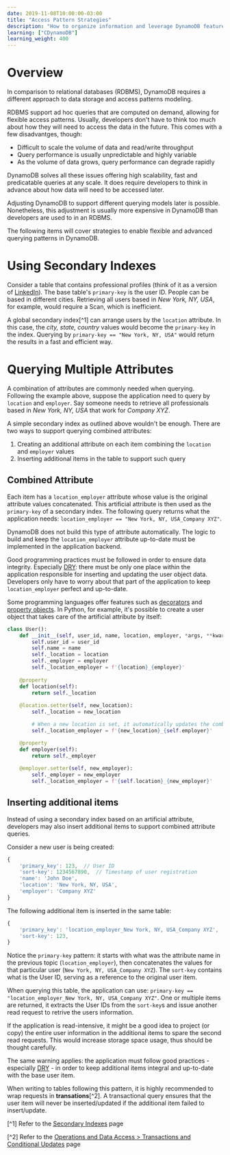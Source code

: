 ```yaml
---
date: 2019-11-08T10:00:00-03:00
title: "Access Pattern Strategies"
description: "How to organize information and leverage DynamoDB features for advanced ways of accessing data"
learning: ["CDynamoDB"]
learning_weight: 400
---
```


# Overview

In comparison to relational databases (RDBMS), DynamoDB requires a different approach to data storage and access patterns modeling.

RDBMS support ad hoc queries that are computed on demand, allowing for flexible access patterns. Usually, developers don't have to think too much about how they will need to access the data in the future. This comes with a few disadvantges, though:

* Difficult to scale the volume of data and read/write throughput
* Query performance is usually unpredictable and highly variable
* As the volume of data grows, query performance can degrade rapidly

DynamoDB solves all these issues offering high scalability, fast and predicatable queries at any scale. It does require developers to think in advance about how data will need to be accessed later.

Adjusting DynamoDB to support different querying models later is possible. Nonetheless, this adjustment is usually more expensive in DynamoDB than developers are used to in an RDBMS.

The following items will cover strategies to enable flexible and advanced querying patterns in DynamoDB.

# Using Secondary Indexes

Consider a table that contains professional profiles (think of it as a version of [LinkedIn](https://www.linkedin.com)). The base table's `primary-key` is the user ID. People can be based in different cities. Retrieving all users based in _New York, NY, USA_, for example, would require a Scan, which is inefficient.

A global secondary index[^1] can arrange users by the `location` attribute. In this case, the _city, state, country_ values would become the `primary-key` in the index. Querying by `primary-key == "New York, NY, USA"` would return the results in a fast and efficient way.

# Querying Multiple Attributes

A combination of attributes are commonly needed when querying. Following the example above, suppose the application need to query by `location` and `employer`. Say someone needs to retrieve all professionals based in _New York, NY, USA_ that work for _Company XYZ_.

A simple secondary index as outlined above wouldn't be enough. There are two ways to support querying combined attributes:

1. Creating an additional attribute on each item combining the `location` and `employer` values
2. Inserting additional items in the table to support such query

## Combined Attribute

Each item has a `location_employer` attribute whose value is the original attribute values concatenated. This artificial attribute is then used as the `primary-key` of a secondary index. The following query returns what the application needs: `location_employer == "New York, NY, USA_Company XYZ"`.

DynamoDB does not build this type of attribute automatically. The logic to build and keep the `location_employer` attribute up-to-date must be implemented in the application backend.

Good programming practices must be followed in order to ensure data integrity. Especially [DRY](https://en.wikipedia.org/wiki/Don%27t_repeat_yourself): there must be only one place within the application responsible for inserting and updating the user object data. Developers only have to worry about that part of the application to keep `location_employer` perfect and up-to-date.

Some programming languages offer features such as [decorators](https://en.wikipedia.org/wiki/Decorator_pattern) and [property objects](https://stackoverflow.com/questions/30037692/what-is-a-property-object). In Python, for example, it's possible to create a user object that takes care of the artificial attribute by itself:

```python
class User():
    def __init__(self, user_id, name, location, employer, *args, **kwargs):
        self.user_id = user_id
        self.name = name
        self._location = location
        self._employer = employer
        self._location_employer = f'{location}_{employer}'
    
    @property
    def location(self):
        return self._location
    
    @location.setter(self, new_location):
        self._location = new_location

        # When a new location is set, it automatically updates the combined attribute
        self._location_employer = f'{new_location}_{self.employer}'

    @property
    def employer(self):
        return self._employer
    
    @employer.setter(self, new_employer):
        self._employer = new_employer
        self._location_employer = f'{self.location}_{new_employer}'

```

## Inserting additional items

Instead of using a secondary index based on an artificial attribute, developers may also insert additional items to support combined attribute queries.

Consider a new user is being created:

```javascript
{
    'primary_key': 123,  // User ID
    'sort-key': 1234567890,  // Timestamp of user registration
    'name': 'John Doe',
    'location': 'New York, NY, USA',
    'employer': 'Company XYZ'
}
```

The following additional item is inserted in the same table:

```javascript
{
    'primary_key': 'location_employer_New York, NY, USA_Company XYZ',
    'sort-key': 123,
}
```

Notice the `primary-key` pattern: it starts with what was the attribute name in the previous topic (`location_employer`), then concatenates the values for that particular user (`New York, NY, USA_Company XYZ`). The `sort-key` contains what is the User ID, serving as a reference to the original user item.

When querying this table, the application can use: `primary-key == "location_employer_New York, NY, USA_Company XYZ"`. One or multiple items are returned, it extracts the User IDs from the `sort-key`s and issue another read request to retrive the users information.

If the application is read-intensive, it might be a good idea to project (or copy) the entire user information in the additional items to spare the second read requests. This would increase storage space usage, thus should be thought carefully.

The same warning applies: the application must follow good practices - especially [DRY](https://en.wikipedia.org/wiki/Don%27t_repeat_yourself) - in order to keep additional items integral and up-to-date with the base user item.

When writing to tables following this pattern, it is highly recommended to wrap requests in **transations**[^2]. A transactional query ensures that the user item will never be inserted/updated if the additional item failed to insert/update.


[^1] Refer to the [Secondary Indexes](/knowledge-base/dynamodb/secondary-indexes/) page

[^2] Refer to the [Operations and Data Access > Transactions and Conditional Updates](/knowledge-base/dynamodb/transactions-and-conditional-updates) page
